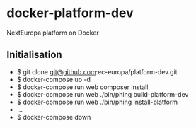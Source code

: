 # docker-platform-dev
NextEuropa platform on Docker

## Initialisation

- $ git clone git@github.com:ec-europa/platform-dev.git
- $ docker-compose up -d
- $ docker-compose run web composer install
- $ docker-compose run web ./bin/phing build-platform-dev
- $ docker-compose run web ./bin/phing install-platform
- ...
- $ docker-compose down
